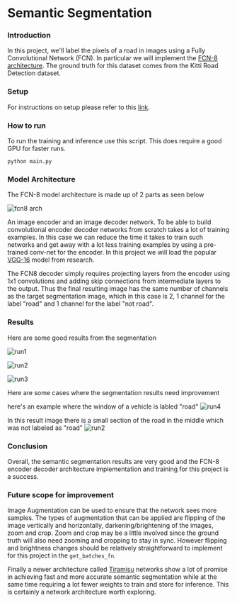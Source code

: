 # Semantic Segmentation

### Introduction
In this project, we'll label the pixels of a road in images using a Fully Convolutional Network (FCN). In particular we will implement the [FCN-8 architecture](https://arxiv.org/pdf/1605.06211.pdf). The ground truth for this dataset comes from the Kitti Road Detection dataset. 

### Setup 

For instructions on setup please refer to this [link](https://github.com/udacity/CarND-Semantic-Segmentation). 

### How to run

To run the training and inference use this script. This does require a good GPU for faster runs.

``` python main.py ```

### Model Architecture

The FCN-8 model architecture is made up of 2 parts as seen below

![fcn8 arch](https://raw.githubusercontent.com/sunshineatnoon/Paper-Collection/master/images/FCN1.png)

An image encoder and an image decoder network. To be able to build convolutional encoder decoder networks from scratch takes a lot of training examples. In this case we can reduce the time it takes to train such networks and get away with a lot less training examples by using a pre-trained conv-net for the encoder. In this project we will load the popular [VGG-16](https://www.google.com/url?sa=t&rct=j&q=&esrc=s&source=web&cd=3&cad=rja&uact=8&ved=0ahUKEwiXt4Kiw_DWAhVlzIMKHX3WBckQFgg1MAI&url=https%3A%2F%2Farxiv.org%2Fabs%2F1409.1556&usg=AOvVaw17ak86ejVzNlyA2N-WpWmZ) model from research.

The FCN8 decoder simply requires projecting layers from the encoder using 1x1 convolutions and adding skip connections from intermediate layers to the output. Thus the final resulting image has the same number of channels as the target segmentation image, which in this case is 2, 1 channel for the label "road" and 1 channel for the label "not road".

### Results

Here are some good results from the segmentation

![run1](runs/umm_000038.png)

![run2](runs/um_000021.png)

![run3](runs/umm_000010.png)

Here are some cases where the segmentation results need improvement

here's an example where the window of a vehicle is labled "road"
![run4](runs/uu_000096.png)

In this result image there is a small section of the road in the middle which was not labeled as "road"
![run2](runs/uu_000094.png)

### Conclusion

Overall, the semantic segmentation results are very good and the FCN-8 encoder decoder architecture implementation and training for this project is a success.

### Future scope for improvement

Image Augmentation can be used to ensure that the network sees more samples. The types of augmentation that can be applied are flipping of the image vertically and horizontally, darkening/brightening of the images, zoom and crop. Zoom and crop may be a little involved since the ground truth will also need zooming and cropping to stay in sync. However flipping and brightness changes should be relatively straightforward to implement for this project in the ```get_batches_fn```.

Finally a newer architecture called [Tiramisu](https://arxiv.org/abs/1611.09326) networks show a lot of promise in achieving fast and more accurate semantic segmentation while at the same time requiring a lot fewer weights to train and store for inference. This is certainly a network architecture worth exploring.
